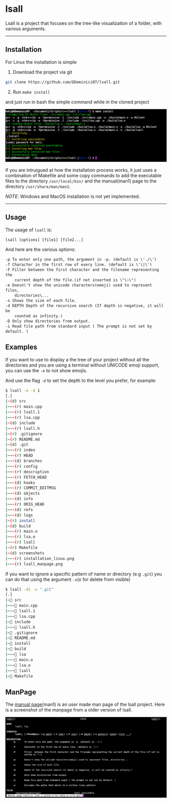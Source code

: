 # lsall

Lsall is a project that focuses on the tree-like visualization of a folder, with various arguments.

---
## Installation

For Linux the installation is simple

1. Download the project via git

```bash
git clone https://github.com/GDominici07/lsall.git
```

2. Run `make install`

and just run in bash the simple command while in the cloned project

![installation image](./screenshots/installation_linux.png)

If you are intruigued at how the installation process works, it just uses a combination of Makefile and some copy commands to add the executable files to the directory `/usr/local/bin/` and the manual(man1) page to the directory `/usr/share/man/man1`.

*NOTE*: Windows and MacOS installation is not yet implemented.

---
## Usage
The usage of `lsall` is:

    lsall [options] [file1] [file2...]

And here are the various options:

```
-p To enter only one path, the argument in -p. (default is \'./\')
-f Character in the first row of every line. (default is \'\|\')
-F Filler between the first character and the filename representing the
    current depth of the file.(if not inserted is \"\~\")
-e Doesn\'t show the unicode characters(emoji) used to represent files,
    directories\...
-s Shows the size of each file.
-d DEPTH Depth of the recursive search (If depth is negative, it will be
    counted as infinity.)
-D Only show directories from output.
-i Read file path from standard input ( The prompt is not set by default. )
```
## Examples

If you want to use to display a the tree of your project without all the directories and you are
using a terminal without UNICODE emoji support, you can use the `-e` to not show emojis.

And use the flag `-d` to set the depth to the level you prefer, for example:

```bash
$ lsall -e -d 1
[.]
|~(d) src
|~~~(r) main.cpp
|~~~(r) lsall.1
|~~~(r) lsa.cpp
|~(d) include
|~~~(r) lsall.h
|~(r) .gitignore
|~(r) README.md
|~(d) .git
|~~~(r) index
|~~~(r) HEAD
|~~~(d) branches
|~~~(r) config
|~~~(r) description
|~~~(r) FETCH_HEAD
|~~~(d) hooks
|~~~(r) COMMIT_EDITMSG
|~~~(d) objects
|~~~(d) info
|~~~(r) ORIG_HEAD
|~~~(d) refs
|~~~(d) logs
|~(r) install
|~(d) build
|~~~(r) main.o
|~~~(r) lsa.o
|~~~(r) lsall
|~(r) Makefile
|~(d) screenshots
|~~~(r) installation_linux.png
|~~~(r) lsall_manpage.png
```

If you want to ignore a specific pattern of name or directory (e.g `.git`) you can do that using the argument `-x`(x for delete from visible)

```bash
$ lsall -d1 -x ".git"
[.]
|~📁 src
|~~~📃 main.cpp
|~~~📃 lsall.1
|~~~📃 lsa.cpp
|~📁 include
|~~~📃 lsall.h
|~📃 .gitignore
|~📃 README.md
|~📃 install
|~📁 build
|~~~📃 lsa
|~~~📃 main.o
|~~~📃 lsa.o
|~~~📃 lsall
|~📃 Makefile
```

## ManPage

The [manual page](src/lsall.1)(man1) is an user made man page of the lsall project.
Here is a screenshot of the manpage from a older version of lsall.

![manpage screenshot](screenshots/lsall_manpage.png)

